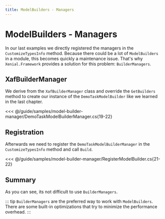```yaml
---
title: ModelBuilders - Managers
---
```


# ModelBuilders - Managers

In our last examples we directly registered the managers in the `CustomizeTypesInfo` method. Because there could be a lot of `ModelBuilders` in a module, this becomes quickly a maintenance issue. That's why `Xenial.Framework` provides a solution for this problem: `BuilderManagers`.

## XafBuilderManager

We derive from the `XafBuilderManager` class and override the `GetBuilders` method to create our instance of the `DemoTaskModelBuilder` like we learned in the last chapter.

<<< @/guide/samples/model-builder-manager/DemoTaskModelBuilderManager.cs{19-22}

## Registration

Afterwards we need to register the `DemoTaskModelBuilderManager` in the `CustomizeTypesInfo` method and call `Build`.

<<< @/guide/samples/model-builder-manager/RegisterModelBuilder.cs{21-22}

## Summary

As you can see, its not difficult to use `BuilderManagers`. 

::: tip
`BuilderManagers` are the preferred way to work with `ModelBuilders`. There are some built-in optimizations that try to minimize the performance overhead.
:::
